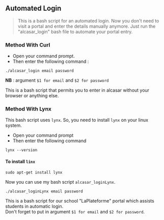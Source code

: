 ## Automated Login


> This is a bash script for an automated login. Now you don't need to visit a portal and enter the details manually anymore. Just run the "alcasar_login" bash file to automate your portal entry.

### Method With Curl

* Open your command prompt. 
* Then enter the following command :

```
./alcasar_login email password
```
**NB** : argument `$1 for email` and `$2 for password` 

This is a bash script that permits you to enter in alcasar without your browser or anything else.

### Method With Lynx

This bash script uses `lynx`. So, you need to install `lynx` on your linux system.

* Open your command prompt
* Then enter the following command

```
lynx --version
```
 #### To install `linx`

```
sudo apt-get install lynx
```
Now you can use my bash script `alcasar_loginLynx`. 
```
./alcasar_loginLynx email password
```
This is a bash script for our school "LaPlateforme" portal which assists students in automatic login.  
Don't forget to put in argument `$1 for email` and `$2 for password`.
